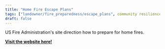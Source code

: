 ```yaml
---
title: "Home Fire Escape Plans"
tags: ["landowner/fire_preparedness/escape_plans", community resilience]
draft: false
---
```


US Fire Administration's site direction how to prepare for home fires. 

[**Visit the website here!**](https://www.usfa.fema.gov/prevention/home-fires/prepare-for-fire/home-fire-escape-plans/)

